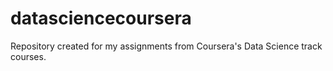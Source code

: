 datasciencecoursera
===================

Repository created for my assignments from Coursera's Data Science track courses.
